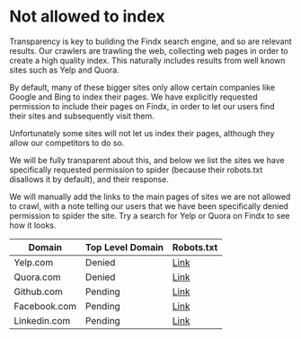 # Not allowed to index

Transparency is key to building the Findx search engine, and so are relevant results. Our crawlers are trawling the web, collecting web pages in order to create a high quality index. This naturally includes results from well known sites such as Yelp and Quora. 

By default, many of these bigger sites only allow certain companies like Google and Bing to index their pages. We have explicitly requested permission to include their pages on Findx, in order to let our users find their sites and subsequently visit them.

Unfortunately some sites will not let us index their pages, although they allow our competitors to do so. 

We will be fully transparent about this, and below we list the sites we have specifically requested permission to spider (because their robots.txt disallows it by default), and their response.

We will manually add the links to the main pages of sites we are not allowed to crawl, with a note telling our users that we have been specifically denied permission to spider the site. Try a search for Yelp or Quora on Findx to see how it looks.


| Domain | Top Level Domain | Robots.txt | 
| ---- | ---- | ---- | 
| Yelp.com | Denied | [Link](https://www.yelp.com/robots.txt) |   
| Quora.com | Denied | [Link](https://www.quora.com/robots.txt) | 
| Github.com | Pending | [Link](https://github.com/robots.txt) | 
| Facebook.com | Pending | [Link](https://www.facebook.com/robots.txt) | 
| Linkedin.com | Pending | [Link](https://www.linkedin.com/robots.txt) | 



